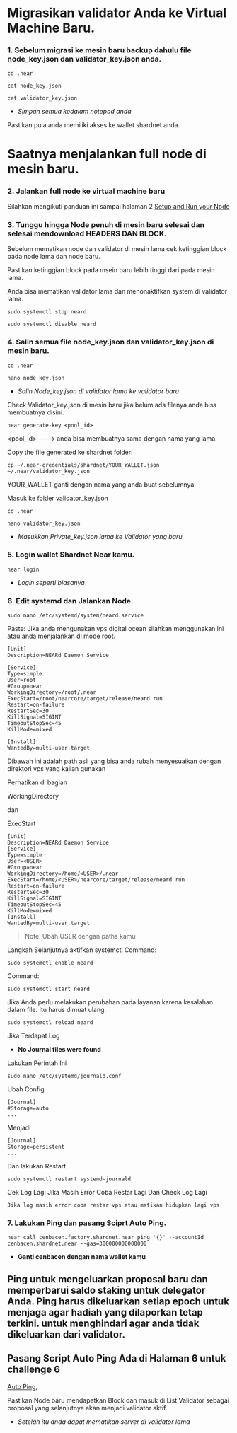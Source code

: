 # Migrasikan validator Anda ke Virtual Machine Baru.

### 1. Sebelum migrasi ke mesin baru backup dahulu file node_key.json dan validator_key.json anda.
````
cd .near
````
````
cat node_key.json
````
````
cat validator_key.json 
````
* *Simpan semua kedalam notepad anda*

Pastikan pula anda memiliki akses ke wallet shardnet anda.


# Saatnya menjalankan full node di mesin baru.

### 2. Jalankan full node ke virtual machine baru

Silahkan mengikuti panduan ini sampai halaman 2 [Setup and Run your Node](./Halaman_1.md)

### 3. Tunggu hingga Node penuh di mesin baru selesai dan selesai mendownload HEADERS DAN BLOCK.

Sebelum mematikan node dan validator di mesin lama cek ketinggian block pada node lama dan node baru.

Pastikan ketinggian block pada msein baru lebih tinggi dari pada mesin lama.

Anda bisa mematikan validator lama dan menonaktifkan system di validator lama.
````
sudo systemctl stop neard
````
````
sudo systemctl disable neard
````
### 4. Salin semua file node_key.json dan validator_key.json di mesin baru.
````
cd .near
````
````
nano node_key.json
````
* *Salin Node_key.json di validator lama ke validator baru*

Check Validator_key.json di mesin baru jika belum ada filenya anda bisa membuatnya disini.
````
near generate-key <pool_id>
````
<pool_id> ---> anda bisa membuatnya sama dengan nama yang lama.

Copy the file generated ke shardnet folder:
````
cp ~/.near-credentials/shardnet/YOUR_WALLET.json ~/.near/validator_key.json
````
YOUR_WALLET ganti dengan nama yang anda buat sebelumnya.

Masuk ke folder validator_key.json
````
cd .near
````
````
nano validator_key.json
````
* *Masukkan Private_key.json lama ke Validator yang baru.*

### 5. Login wallet Shardnet Near kamu.
````
near login
````
* *Login seperti biasanya*

### 6. Edit systemd dan Jalankan Node.

````
sudo nano /etc/systemd/system/neard.service
````
Paste:
Jika anda mengunakan vps digital ocean silahkan menggunakan ini atau anda menjalankan di mode root.
````
[Unit]
Description=NEARd Daemon Service

[Service]
Type=simple
User=root
#Group=near
WorkingDirectory=/root/.near
ExecStart=/root/nearcore/target/release/neard run
Restart=on-failure
RestartSec=30
KillSignal=SIGINT
TimeoutStopSec=45
KillMode=mixed

[Install]
WantedBy=multi-user.target
````
Dibawah ini adalah path asli yang bisa anda rubah menyesuaikan dengan direktori vps yang kalian gunakan

Perhatikan di bagian 

WorkingDirectory

dan

ExecStart
````
[Unit]
Description=NEARd Daemon Service
[Service]
Type=simple
User=<USER>
#Group=near
WorkingDirectory=/home/<USER>/.near
ExecStart=/home/<USER>/nearcore/target/release/neard run
Restart=on-failure
RestartSec=30
KillSignal=SIGINT
TimeoutStopSec=45
KillMode=mixed
[Install]
WantedBy=multi-user.target
````
> Note: Ubah USER dengan paths kamu

Langkah Selanjutnya aktifkan systemctl
Command:
````
sudo systemctl enable neard
````
Command:
````
sudo systemctl start neard
````
Jika Anda perlu melakukan perubahan pada layanan karena kesalahan dalam file. Itu harus dimuat ulang:
````
sudo systemctl reload neard
````

Jika Terdapat Log

* **No Journal files were found**

Lakukan Perintah Ini
````
sudo nano /etc/systemd/journald.conf
````
Ubah Config
````
[Journal]
#Storage=auto
...
````
Menjadi 
````
[Journal]
Storage=persistent
...
````
Dan lakukan Restart 
````
sudo systemctl restart systemd-journald
````
Cek Log Lagi Jika Masih Error Coba Restar Lagi Dan Check Log Lagi

`Jika log masih error coba restar vps atau matikan hidupkan lagi vps `

### 7. Lakukan Ping dan pasang Sciprt Auto Ping.
````
near call cenbacen.factory.shardnet.near ping '{}' --accountId cenbacen.shardnet.near --gas=300000000000000
````
* **Ganti cenbacen dengan nama wallet kamu**

## Ping untuk mengeluarkan proposal baru dan memperbarui saldo staking untuk delegator Anda. Ping harus dikeluarkan setiap epoch untuk menjaga agar hadiah yang dilaporkan tetap terkini. untuk menghindari agar anda tidak dikeluarkan dari validator.

## Pasang Script Auto Ping Ada di Halaman 6 untuk challenge 6
[Auto Ping.](./Halaman_6.md)

Pastikan Node baru mendapatkan Block dan masuk di List Validator sebagai proposal yang selanjutnya akan menjadi validator aktif.

* *Setelah itu anda dapat mematikan server di validator lama*
